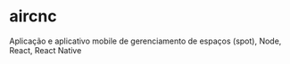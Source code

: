 # aircnc
Aplicação e aplicativo mobile de gerenciamento de espaços (spot), Node, React, React Native
